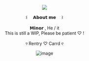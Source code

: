 <div align="center">

![](https://files.catbox.moe/iu5zdp.png)

</div> <div align="center"> ꒰ 　𝗔𝗯𝗼𝘂𝘁 𝗺𝗲 　꒱
</div> <div align="center">   ⠀⠀
</div> <div align="center"> 𝗠𝗶𝗻𝗼𝗿 , He / it
</div> <div align="center"> This is still a WIP, Please be patient ♡ !
</div> <div align="center">   ⠀⠀
</div> <div align="center">  ୨ Rentry ♡ Carrd ୧

<div align="center">

![image](https://github.com/user-attachments/assets/888dc89b-cd30-46cb-ac32-97457f7e2aa4)
